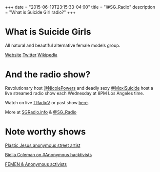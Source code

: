 +++
date = "2015-06-19T23:15:33-04:00"
title = "@SG_Radio"
description = "What is Suicide Girl radio?"
+++

# What is Suicide Girls

All natural and beautiful alternative female models group.

[Website](https://suicidegirls.com) [Twitter](https://twitter.com/SuicideGirls) [Wikipedia](https://en.wikipedia.org/wiki/SuicideGirls)

# And the radio show?

Revolutionary host [@NicolePowers](https://twitter.com/NicolePowers) and deadly sexy [@MoxiSuicide](https://twitter.com/MoxiSuicide) host a live streamed radio show each Wednesday at 8PM Los Angeles time.

Watch on live [TRadioV](http://tradiov.com/la/) or past show [here](http://tradiov.com/la/videoscategory/suicidegirls/).

More at [SGRadio.info](http://sgradio.info/) & [@SG_Radio](https://twitter.com/SG_Radio)

# Note worthy shows

[Plastic Jesus anonymous street artist](http://tradiov.com/la/videos/6-23-15-suicide-girls/)

[Biella Coleman on #Anonymous hacktivists](http://tradiov.com/la/videos/suicide-girls-2-26-15-biella-coleman/)

[FEMEN & Anonymous activists](http://tradiov.com/la/videos/5-27-2015-suicide-girls-femen-anonymous/)
